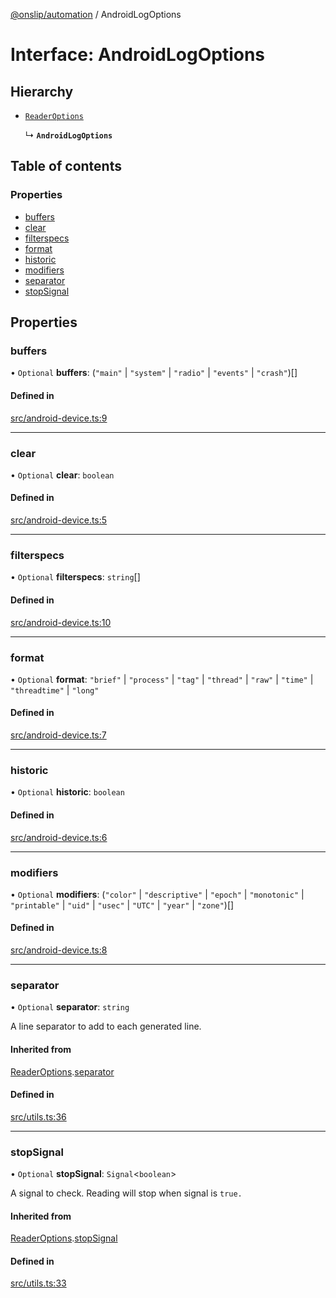 [@onslip/automation](../README.md) / AndroidLogOptions

# Interface: AndroidLogOptions

## Hierarchy

- [`ReaderOptions`](ReaderOptions.md)

  ↳ **`AndroidLogOptions`**

## Table of contents

### Properties

- [buffers](AndroidLogOptions.md#buffers)
- [clear](AndroidLogOptions.md#clear)
- [filterspecs](AndroidLogOptions.md#filterspecs)
- [format](AndroidLogOptions.md#format)
- [historic](AndroidLogOptions.md#historic)
- [modifiers](AndroidLogOptions.md#modifiers)
- [separator](AndroidLogOptions.md#separator)
- [stopSignal](AndroidLogOptions.md#stopsignal)

## Properties

### buffers

• `Optional` **buffers**: (``"main"`` \| ``"system"`` \| ``"radio"`` \| ``"events"`` \| ``"crash"``)[]

#### Defined in

[src/android-device.ts:9](https://github.com/Onslip/automation/blob/b6606b0/src/android-device.ts#L9)

___

### clear

• `Optional` **clear**: `boolean`

#### Defined in

[src/android-device.ts:5](https://github.com/Onslip/automation/blob/b6606b0/src/android-device.ts#L5)

___

### filterspecs

• `Optional` **filterspecs**: `string`[]

#### Defined in

[src/android-device.ts:10](https://github.com/Onslip/automation/blob/b6606b0/src/android-device.ts#L10)

___

### format

• `Optional` **format**: ``"brief"`` \| ``"process"`` \| ``"tag"`` \| ``"thread"`` \| ``"raw"`` \| ``"time"`` \| ``"threadtime"`` \| ``"long"``

#### Defined in

[src/android-device.ts:7](https://github.com/Onslip/automation/blob/b6606b0/src/android-device.ts#L7)

___

### historic

• `Optional` **historic**: `boolean`

#### Defined in

[src/android-device.ts:6](https://github.com/Onslip/automation/blob/b6606b0/src/android-device.ts#L6)

___

### modifiers

• `Optional` **modifiers**: (``"color"`` \| ``"descriptive"`` \| ``"epoch"`` \| ``"monotonic"`` \| ``"printable"`` \| ``"uid"`` \| ``"usec"`` \| ``"UTC"`` \| ``"year"`` \| ``"zone"``)[]

#### Defined in

[src/android-device.ts:8](https://github.com/Onslip/automation/blob/b6606b0/src/android-device.ts#L8)

___

### separator

• `Optional` **separator**: `string`

A line separator to add to each generated line.

#### Inherited from

[ReaderOptions](ReaderOptions.md).[separator](ReaderOptions.md#separator)

#### Defined in

[src/utils.ts:36](https://github.com/Onslip/automation/blob/b6606b0/src/utils.ts#L36)

___

### stopSignal

• `Optional` **stopSignal**: `Signal`<`boolean`\>

A signal to check. Reading will stop when signal is `true.`

#### Inherited from

[ReaderOptions](ReaderOptions.md).[stopSignal](ReaderOptions.md#stopsignal)

#### Defined in

[src/utils.ts:33](https://github.com/Onslip/automation/blob/b6606b0/src/utils.ts#L33)
